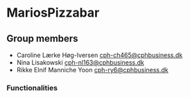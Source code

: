 # MariosPizzabar

## Group members
- Caroline Lærke Høg-Iversen cph-ch465@cphbusiness.dk
- Nina Lisakowski cph-nl163@cphbusiness.dk
- Rikke Elnif Manniche Yoon cph-ry6@cphbusiness.dk

### Functionalities
